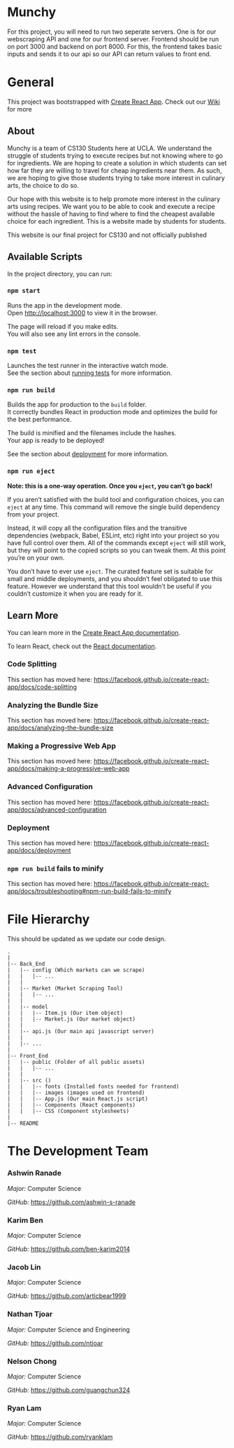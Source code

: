 # Munchy
For this project, you will need to run two seperate servers. One is for our webscraping API and one for our frontend server. Frontend should be run on port 3000 and backend on port 8000. For this, the frontend takes basic inputs and sends it to our api so our API can return values to front end. 

# General
This project was bootstrapped with [Create React App](https://github.com/facebook/create-react-app).
Check out our [Wiki](https://github.com/ntjoar/Munchy/wiki) for more

## About
Munchy is a team of CS130 Students here at UCLA. We understand the struggle of students trying to execute recipes but not knowing where to go for ingredients. We are hoping to create a solution in which students can set how far they are willing to travel for cheap ingredients near them. As such, we are hoping to give those students trying to take more interest in culinary arts, the choice to do so.

Our hope with this website is to help promote more interest in the culinary arts using recipes. We want you to be able to cook and execute a recipe without the hassle of having to find where to find the cheapest available choice for each ingredient. This is a website made by students for students.

This website is our final project for CS130 and not officially published

## Available Scripts

In the project directory, you can run:

### `npm start`

Runs the app in the development mode.<br />
Open [http://localhost:3000](http://localhost:3000) to view it in the browser.

The page will reload if you make edits.<br />
You will also see any lint errors in the console.

### `npm test`

Launches the test runner in the interactive watch mode.<br />
See the section about [running tests](https://facebook.github.io/create-react-app/docs/running-tests) for more information.

### `npm run build`

Builds the app for production to the `build` folder.<br />
It correctly bundles React in production mode and optimizes the build for the best performance.

The build is minified and the filenames include the hashes.<br />
Your app is ready to be deployed!

See the section about [deployment](https://facebook.github.io/create-react-app/docs/deployment) for more information.

### `npm run eject`

**Note: this is a one-way operation. Once you `eject`, you can’t go back!**

If you aren’t satisfied with the build tool and configuration choices, you can `eject` at any time. This command will remove the single build dependency from your project.

Instead, it will copy all the configuration files and the transitive dependencies (webpack, Babel, ESLint, etc) right into your project so you have full control over them. All of the commands except `eject` will still work, but they will point to the copied scripts so you can tweak them. At this point you’re on your own.

You don’t have to ever use `eject`. The curated feature set is suitable for small and middle deployments, and you shouldn’t feel obligated to use this feature. However we understand that this tool wouldn’t be useful if you couldn’t customize it when you are ready for it.

## Learn More

You can learn more in the [Create React App documentation](https://facebook.github.io/create-react-app/docs/getting-started).

To learn React, check out the [React documentation](https://reactjs.org/).

### Code Splitting

This section has moved here: https://facebook.github.io/create-react-app/docs/code-splitting

### Analyzing the Bundle Size

This section has moved here: https://facebook.github.io/create-react-app/docs/analyzing-the-bundle-size

### Making a Progressive Web App

This section has moved here: https://facebook.github.io/create-react-app/docs/making-a-progressive-web-app

### Advanced Configuration

This section has moved here: https://facebook.github.io/create-react-app/docs/advanced-configuration

### Deployment

This section has moved here: https://facebook.github.io/create-react-app/docs/deployment

### `npm run build` fails to minify

This section has moved here: https://facebook.github.io/create-react-app/docs/troubleshooting#npm-run-build-fails-to-minify

# File Hierarchy
This should be updated as we update our code design.

```
.
|
|-- Back_End
|   |-- config (Which markets can we scrape)
|   |   |-- ...
|   |
|   |-- Market (Market Scraping Tool)
|   |   |-- ...
|   |
|   |-- model
|   |   |-- Item.js (Our item object)
|   |   |-- Market.js (Our market object)
|   |
|   |-- api.js (Our main api javascript server)
|   |
|   |-- ...
|
|-- Front_End
|   |-- public (Folder of all public assets)
|   |   |-- ...
|   |
|   |-- src ()
|   |   |-- fonts (Installed fonts needed for frontend)
|   |   |-- images (images used on frontend)
|   |   |-- App.js (Our main React.js script)
|   |   |-- Components (React components)
|   |   |-- CSS (Component stylesheets)
|
|-- README
```

# The Development Team
### Ashwin Ranade 
_Major:_ Computer Science

_GitHub:_ https://github.com/ashwin-s-ranade

### Karim Ben
_Major:_ Computer Science 

_GitHub:_ https://github.com/ben-karim2014

### Jacob Lin
_Major:_ Computer Science 

_GitHub:_ https://github.com/articbear1999

### Nathan Tjoar
_Major:_ Computer Science and Engineering

_GitHub:_ https://github.com/ntjoar

### Nelson Chong
_Major:_ Computer Science

_GitHub:_ https://github.com/guangchun324

### Ryan Lam
_Major:_ Computer Science

_GitHub:_ https://github.com/ryanklam
